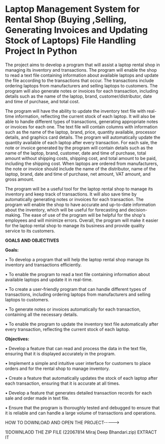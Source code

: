 # Laptop Management System for Rental Shop (Buying ,Selling, Generating Invoices and Updating Stock of Laptops) File Handling Project In Python

The project aims to develop a program that will assist a laptop rental shop in managing
its inventory and transactions. The program will enable the shop to read a text file
containing information about available laptops and update the file according to the
transactions that occur. The transactions include ordering laptops from manufacturers
and selling laptops to customers. The program will also generate notes or invoices for
each transaction, including details such as the name of the laptop, brand,
customer/distributor, date and time of purchase, and total cost.

The program will have the ability to update the inventory text file with real-time
information, reflecting the current stock of each laptop. It will also be able to handle
different types of transactions, generating appropriate notes or invoices for each one.
The text file will contain columns with information such as the name of the laptop, brand,
price, quantity available, processor details, and graphics card details. The program will
automatically update the quantity available of each laptop after every transaction.
For each sale, the note or invoice generated by the program will contain details such as
the name of the laptop, brand, customer, date and time of purchase, total amount
without shipping costs, shipping cost, and total amount to be paid, including the
shipping cost. When laptops are ordered from manufacturers, the note or invoice should
include the name of the distributor, name of the laptop, brand, date and time of
purchase, net amount, VAT amount, and gross amount.

The program will be a useful tool for the laptop rental shop to manage its inventory and
keep track of transactions. It will also save time by automatically generating notes or
invoices for each transaction. The program will enable the shop to have accurate and
up-to-date information about the inventory, which will be useful for forecasting and
decision-making. The ease of use of the program will be helpful for the shop's
employees and will minimize errors. Overall, the program will make it easier for the
laptop rental shop to manage its business and provide quality service to its customers.

**GOALS AND OBJECTIVES**

**Goals:**

• To develop a program that will help the laptop rental shop manage its inventory
and transactions efficiently.

• To enable the program to read a text file containing information about available
laptops and update it in real-time.

• To create a user-friendly program that can handle different types of transactions,
including ordering laptops from manufacturers and selling laptops to customers.

• To generate notes or invoices automatically for each transaction, containing all
the necessary details.

• To enable the program to update the inventory text file automatically after every
transaction, reflecting the current stock of each laptop.


**Objectives:**

• Develop a feature that can read and process the data in the text file, ensuring
that it is displayed accurately in the program.

• Implement a simple and intuitive user interface for customers to place orders and
for the rental shop to manage inventory.

• Create a feature that automatically updates the stock of each laptop after each
transaction, ensuring that it is accurate at all times.

• Develop a feature that generates detailed transaction records for each sale and
order made in text file.

• Ensure that the program is thoroughly tested and debugged to ensure that it is
reliable and can handle a large volume of transactions and operations.

HOW TO DOWNLOAD AND OPEN THE PROJECT----->

1)DOWNLAOD THE ZIP FILE (22067814 Miraj Deep Bhandari.zip) EXTRACT IT
